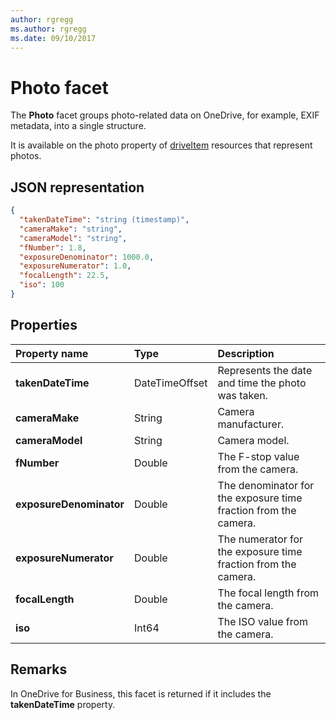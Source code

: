 ```yaml
---
author: rgregg
ms.author: rgregg
ms.date: 09/10/2017
---
```

# Photo facet

The **Photo** facet groups photo-related data on OneDrive, for example, EXIF metadata, into a single structure.

It is available on the photo property of [driveItem][item-resource] resources that represent photos.

## JSON representation

<!-- { "blockType": "resource", "@odata.type": "oneDrive.photo" } -->

```json
{
  "takenDateTime": "string (timestamp)",
  "cameraMake": "string",
  "cameraModel": "string",
  "fNumber": 1.8,
  "exposureDenominator": 1000.0,
  "exposureNumerator": 1.0,
  "focalLength": 22.5,
  "iso": 100
}
```

## Properties

| Property name           | Type           | Description                                                     |
|:------------------------|:---------------|:----------------------------------------------------------------|
| **takenDateTime**       | DateTimeOffset | Represents the date and time the photo was taken.               |
| **cameraMake**          | String         | Camera manufacturer.                                            |
| **cameraModel**         | String         | Camera model.                                                   |
| **fNumber**             | Double         | The F-stop value from the camera.                               |
| **exposureDenominator** | Double         | The denominator for the exposure time fraction from the camera. |
| **exposureNumerator**   | Double         | The numerator for the exposure time fraction from the camera.   |
| **focalLength**         | Double         | The focal length from the camera.                               |
| **iso**                 | Int64          | The ISO value from the camera.                                  |


## Remarks

In OneDrive for Business, this facet is returned if it includes the **takenDateTime** property.

[item-resource]: ../resources/driveitem.md

<!-- {
  "type": "#page.annotation",
  "description": "The photo facet provides details about the camera and settings on the camera for photos.",
  "keywords": "camera make,camera model, exposure, f-stop, iso",
  "section": "documentation",
  "tocPath": "Facets/Photo"
} -->
